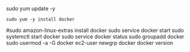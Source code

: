 sudo yum update -y
```
sudo yum -y install docker
```
#sudo amazon-linux-extras install docker
sudo service docker start
sudo systemctl start docker
sudo service docker status
sudo groupadd docker
sudo usermod -a -G docker ec2-user
newgrp docker
docker version

``` aws ecr get-login-password --region us-east-1 | docker login --username AWS --password-stdin 533267397903.dkr.ecr.us-east-1.amazonaws.com
```




